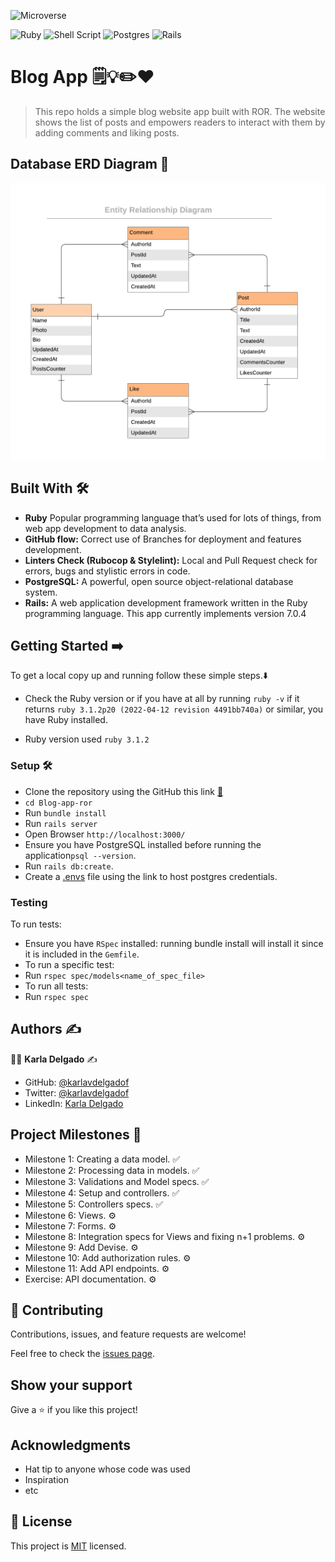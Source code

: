 ![Microverse](https://img.shields.io/badge/-Microverse-%20%236f23ff?style=for-the-badge) 

![Ruby](https://img.shields.io/badge/ruby-%23CC342D.svg?style=for-the-badge&logo=ruby&logoColor=white) ![Shell Script](https://img.shields.io/badge/shell_script-%23121011.svg?style=for-the-badge&logo=gnu-bash&logoColor=white) ![Postgres](https://img.shields.io/badge/postgres-%23316192.svg?style=for-the-badge&logo=postgresql&logoColor=white) ![Rails](https://img.shields.io/badge/rails-%23CC0000.svg?style=for-the-badge&logo=ruby-on-rails&logoColor=white)

# Blog App 🗒️💡✏️❤️

> This repo holds a simple blog website app built with ROR. The website shows the list of posts and empowers readers to interact with them by adding comments and liking posts.

## Database ERD Diagram :memo:

![](./blog_app_erd.png)


## Built With :hammer_and_wrench: 

- **Ruby** Popular programming language that’s used for lots of things, from web app development to data analysis.
- **GitHub flow:**  Correct use of Branches for deployment and features development.
- **Linters Check (Rubocop & Stylelint):** Local and Pull Request check for errors, bugs and stylistic errors in code.
- **PostgreSQL:** A powerful, open source object-relational database system.
- **Rails:** A web application development framework written in the Ruby programming language. This app currently implements version 7.0.4


## Getting Started ➡️

To get a local copy up and running follow these simple steps.:arrow_down:

- Check the Ruby version or if you have at all by running `ruby -v` if it returns  `ruby 3.1.2p20 (2022-04-12 revision 4491bb740a)` or similar, you have Ruby installed.

* Ruby version used `ruby 3.1.2`

### Setup 🛠️

- Clone the repository using the GitHub this link [🔗](https://github.com/karlavdelgadof/Blog-app-ror.git)
- `cd Blog-app-ror`
- Run `bundle install`
- Run `rails server`
- Open Browser `http://localhost:3000/`
- Ensure you have PostgreSQL installed before running the application`psql --version`.
- Run `rails db:create`.
- Create a [.envs](https://medium.com/geekculture/postgresql-rails-and-macos-16248ddcc8ba) file using the link to host postgres credentials.

### Testing

To run tests:
 - Ensure you have `RSpec` installed: running bundle install will install it since it is included in the `Gemfile`.
 - To run a specific test:
 - Run `rspec spec/models<name_of_spec_file>`
 - To run all tests:
 - Run `rspec spec`

## Authors :writing_hand:

:woman_technologist:  **Karla Delgado** :writing_hand: 

- GitHub: [@karlavdelgadof](https://github.com/karlavdelgadof)
- Twitter: [@karlavdelgadof](https://twitter.com/karlavdelgadof)
- LinkedIn: [Karla Delgado](https://www.linkedin.com/in/karla-delgado-613a32239/)


## Project Milestones 📌 

- Milestone 1: Creating a data model. ✅
- Milestone 2: Processing data in models.	✅
- Milestone 3: Validations and Model specs. ✅
- Milestone 4: Setup and controllers. ✅
- Milestone 5: Controllers specs. ✅
- Milestone 6: Views. ⚙️
- Milestone 7: Forms. ⚙️
- Milestone 8: Integration specs for Views and fixing n+1 problems. ⚙️
- Milestone 9: Add Devise. ⚙️
- Milestone 10: Add authorization rules. ⚙️
- Milestone 11: Add API endpoints. ⚙️
- Exercise: API documentation. ⚙️

## 🤝 Contributing

Contributions, issues, and feature requests are welcome!

Feel free to check the [issues page](../../issues/).

## Show your support

Give a ⭐️ if you like this project!

## Acknowledgments

- Hat tip to anyone whose code was used
- Inspiration
- etc

## 📝 License

This project is [MIT](./MIT.md) licensed.

